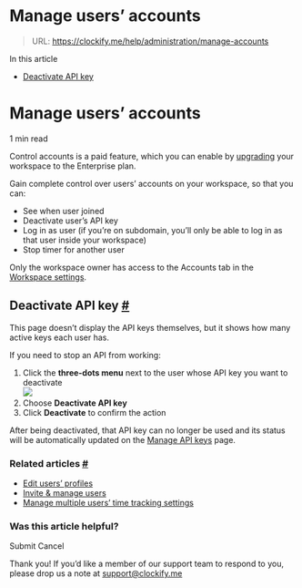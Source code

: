 # Manage users’ accounts

> URL: https://clockify.me/help/administration/manage-accounts

In this article

* [Deactivate API key](#deactivate-api-key)

# Manage users’ accounts

1 min read

Control accounts is a paid feature, which you can enable by [upgrading](https://clockify.me/pricing) your workspace to the Enterprise plan.

Gain complete control over users’ accounts on your workspace, so that you can:

* See when user joined
* Deactivate user’s API key
* Log in as user (if you’re on subdomain, you’ll only be able to log in as that user inside your workspace)
* Stop timer for another user

Only the workspace owner has access to the Accounts tab in the [Workspace settings](https://clockify.me/help/track-time-and-expenses/workspaces#workspace-settings).

## Deactivate API key [#](#deactivate-api-key)

This page doesn’t display the API keys themselves, but it shows how many active keys each user has.

If you need to stop an API from working:

1. Click the **three-dots menu** next to the user whose API key you want to deactivate  
   ![](https://clockify.me/help/wp-content/uploads/2019/08/deactivate_api_key.png)
2. Choose **Deactivate API key**
3. Click **Deactivate** to confirm the action

After being deactivated, that API key can no longer be used and its status will be automatically updated on the [Manage API keys](https://clockify.me/help/administration/profile-settings#manage-api-keys) page. 

### Related articles [#](#related-articles)

* [Edit users’ profiles](https://clockify.me/help/administration/edit-profiles)
* [Invite & manage users](https://clockify.me/help/administration/inviting-users)
* [Manage multiple users’ time tracking settings](https://clockify.me/help/administration/manage-multiple-members-time-tracking-settings)

### Was this article helpful?

Submit
Cancel

Thank you! If you’d like a member of our support team to respond to you, please drop us a note at support@clockify.me